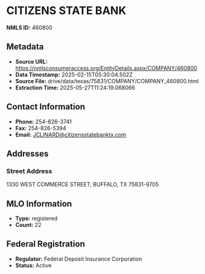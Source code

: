 # CITIZENS STATE BANK

**NMLS ID:** 460800

## Metadata
- **Source URL:** https://nmlsconsumeraccess.org/EntityDetails.aspx/COMPANY/460800
- **Data Timestamp:** 2025-02-15T05:30:04.502Z
- **Source File:** drive/data/texas/75831/COMPANY/COMPANY_460800.html
- **Extraction Time:** 2025-05-27T11:24:19.068066

## Contact Information
- **Phone:** 254-826-3741
- **Fax:** 254-826-5394
- **Email:** JCLINARD@citizensstatebanktx.com

## Addresses
### Street Address
1330 WEST COMMERCE STREET; BUFFALO, TX 75831-9705

## MLO Information
- **Type:** registered
- **Count:** 22

## Federal Registration
- **Regulator:** Federal Deposit Insurance Corporation
- **Status:** Active
